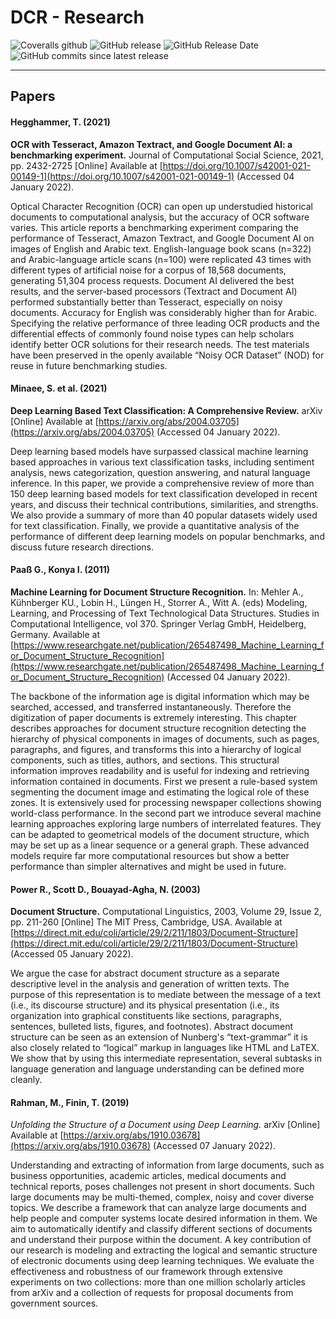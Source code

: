 # DCR - Research

![Coveralls github](https://img.shields.io/coveralls/github/KonnexionsGmbH/dcr.svg)
![GitHub release](https://img.shields.io/github/release/KonnexionsGmbH/dcr.svg)
![GitHub Release Date](https://img.shields.io/github/release-date/KonnexionsGmbH/dcr.svg)
![GitHub commits since latest release](https://img.shields.io/github/commits-since/KonnexionsGmbH/dcr/1.0.0.svg)

----

## Papers

#### Hegghammer, T. (2021)
**OCR with Tesseract, Amazon Textract, and Google Document AI: a benchmarking experiment.**
Journal of Computational Social Science, 2021, pp. 2432-2725 [Online]
Available at [https://doi.org/10.1007/s42001-021-00149-1](https://doi.org/10.1007/s42001-021-00149-1)
(Accessed 04 January 2022).

Optical Character Recognition (OCR) can open up understudied historical documents to computational analysis, but the accuracy of OCR software varies.
This article reports a benchmarking experiment comparing the performance of Tesseract, Amazon Textract, and Google Document AI on images of English and Arabic text.
English-language book scans (n=322) and Arabic-language article scans (n=100) were replicated 43 times with different types of artificial noise for a corpus of 18,568 documents, generating 51,304 process requests.
Document AI delivered the best results, and the server-based processors (Textract and Document AI) performed substantially better than Tesseract, especially on noisy documents.
Accuracy for English was considerably higher than for Arabic.
Specifying the relative performance of three leading OCR products and the differential effects of commonly found noise types can help scholars identify better OCR solutions for their research needs.
The test materials have been preserved in the openly available “Noisy OCR Dataset” (NOD) for reuse in future benchmarking studies.

#### Minaee, S. et al. (2021)
**Deep Learning Based Text Classification: A Comprehensive Review.**
arXiv [Online]
Available at [https://arxiv.org/abs/2004.03705](https://arxiv.org/abs/2004.03705)
(Accessed 04 January 2022).

Deep learning based models have surpassed classical machine learning based approaches in various text classification tasks, including sentiment analysis, news categorization, question answering, and natural language inference. 
In this paper, we provide a comprehensive review of more than 150 deep learning based models for text classification developed in recent years, and discuss their technical contributions, similarities, and strengths. 
We also provide a summary of more than 40 popular datasets widely used for text classification. 
Finally, we provide a quantitative analysis of the performance of different deep learning models on popular benchmarks, and discuss future research directions.

#### Paaß G., Konya I. (2011)
**Machine Learning for Document Structure Recognition.** 
In: Mehler A., Kühnberger KU., Lobin H., Lüngen H., Storrer A., Witt A. (eds) Modeling, Learning, and Processing of Text Technological Data Structures. 
Studies in Computational Intelligence, vol 370. 
Springer Verlag GmbH, Heidelberg, Germany. 
Available at [https://www.researchgate.net/publication/265487498_Machine_Learning_for_Document_Structure_Recognition](https://www.researchgate.net/publication/265487498_Machine_Learning_for_Document_Structure_Recognition)
(Accessed 04 January 2022).

The backbone of the information age is digital information which may be searched, accessed, and transferred instantaneously. 
Therefore the digitization of paper documents is extremely interesting. 
This chapter describes approaches for document structure recognition detecting the hierarchy of physical components in images of documents, such as pages, paragraphs, and figures, and transforms this into a hierarchy of logical components, such as titles, authors, and sections. 
This structural information improves readability and is useful for indexing and retrieving information contained in documents. 
First we present a rule-based system segmenting the document image and estimating the logical role of these zones. 
It is extensively used for processing newspaper collections showing world-class performance. 
In the second part we introduce several machine learning approaches exploring large numbers of interrelated features. 
They can be adapted to geometrical models of the document structure, which may be set up as a linear sequence or a general graph. 
These advanced models require far more computational resources but show a better performance than simpler alternatives and might be used in future.

#### Power R., Scott D., Bouayad-Agha, N. (2003)
**Document Structure.**
Computational Linguistics, 2003, Volume 29, Issue 2, pp. 211-260 [Online]
The MIT Press, Cambridge, USA.
Available at [https://direct.mit.edu/coli/article/29/2/211/1803/Document-Structure](https://direct.mit.edu/coli/article/29/2/211/1803/Document-Structure)
(Accessed 05 January 2022).

We argue the case for abstract document structure as a separate descriptive level in the analysis and generation of written texts. 
The purpose of this representation is to mediate between the message of a text (i.e., its discourse structure) and its physical presentation (i.e., its organization into graphical constituents like sections, paragraphs, sentences, bulleted lists, figures, and footnotes). 
Abstract document structure can be seen as an extension of Nunberg's “text-grammar” it is also closely related to “logical” markup in languages like HTML and LaTEX. 
We show that by using this intermediate representation, several subtasks in language generation and language understanding can be defined more cleanly.

#### Rahman, M., Finin, T. (2019)
_Unfolding the Structure of a Document using Deep Learning._
arXiv [Online]
Available at [https://arxiv.org/abs/1910.03678](https://arxiv.org/abs/1910.03678)
(Accessed 07 January 2022).

Understanding and extracting of information from large documents, such as business opportunities, academic articles, medical documents and technical reports, poses challenges not present in short documents. 
Such large documents may be multi-themed, complex, noisy and cover diverse topics. 
We describe a framework that can analyze large documents and help people and computer systems locate desired information in them. 
We aim to automatically identify and classify different sections of documents and understand their purpose within the document. 
A key contribution of our research is modeling and extracting the logical and semantic structure of electronic documents using deep learning techniques. 
We evaluate the effectiveness and robustness of our framework through extensive experiments on two collections: more than one million scholarly articles from arXiv and a collection of requests for proposal documents from government sources. 

